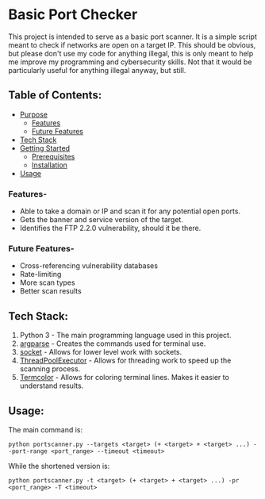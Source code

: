 # Basic Port Checker
This project is intended to serve as a basic port scanner. It is a simple script meant to check if networks are open on a target IP. This should be obvious, but please don't use my code for anything illegal, this is only meant to help me improve my programming and cybersecurity skills. Not that it would be particularly useful for anything illegal anyway, but still.

## Table of Contents:
- [Purpose](#purpose)
  - [Features](#features)
  - [Future Features](#future-features)
- [Tech Stack](#tech-stack)
- [Getting Started](#getting-started)
  - [Prerequisites](#prerequisites)
  - [Installation](#installation)
- [Usage](#usage)


### Features-
- Able to take a domain or IP and scan it for any potential open ports.
- Gets the banner and service version of the target.
- Identifies the FTP 2.2.0 vulnerability, should it be there.

### Future Features-
- Cross-referencing vulnerability databases
- Rate-limiting
- More scan types
- Better scan results


## Tech Stack:
1. Python 3 - The main programming language used in this project.
2. [argparse](https://docs.python.org/3/library/argparse.html) - Creates the commands used for terminal use.
3. [socket](https://docs.python.org/3/library/socket.html) - Allows for lower level work with sockets.
4. [ThreadPoolExecutor](https://docs.python.org/3/library/concurrent.futures.html) - Allows for threading work to speed up the scanning process.
5. [Termcolor](https://pypi.org/project/termcolor/) - Allows for coloring terminal lines. Makes it easier to understand results.
   
## Usage:
The main command is:
```
python portscanner.py --targets <target> (+ <target> + <target> ...) --port-range <port_range> --timeout <timeout>
```
While the shortened version is:
```
python portscanner.py -t <target> (+ <target> + <target> ...) -pr <port_range> -T <timeout>
```
